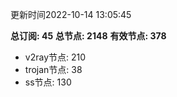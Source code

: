 更新时间2022-10-14 13:05:45

**总订阅: 45**
**总节点: 2148**
**有效节点: 378**
- v2ray节点: 210
- trojan节点: 38
- ss节点: 130
